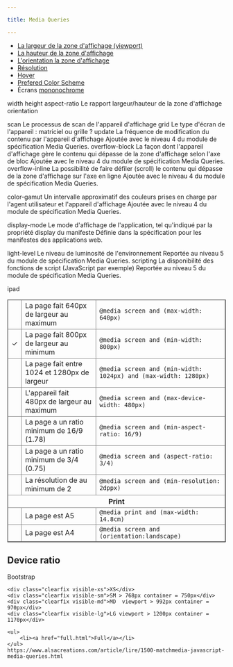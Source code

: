 ```yaml
---

title: Media Queries

---
```

    
<style>
table { border-collapse: collapse }
td { border:1px solid gray; }
	@media only screen and (device-width: 1024px) and (orientation : landscape)
   {
       .ipad:after {content: "ipad ?"  }
    }
	@media screen and (max-width: 640px) { .small:after { content: "\2713" } }
	@media screen and (min-width: 800px) { .medium:after { content: "\2713" } }
	@media screen and (min-width: 1024px) and (max-width: 1280px) { .wide:after { content: "\2713" } }
	@media screen and (max-device-width: 480px) { .maxdevice:after { content: "\2713" } }
	@media screen and (min-aspect-ratio: 16/9) { .aspect169:after { content: "\2713" } }
	@media screen and (min-aspect-ratio: 3/4) { .aspect34:after { content: "\2713" } }
	@media screen and (min-resolution: 2dppx) { .resolution2:after { content: "\2713" } }
	@media print and (max-width: 14.8cm) { .printA5:after { content: "\2713" } }
	@media print and (min-width: 19cm) { .printA4:after { content: "\2713" } }
</style>

- [La largeur de la zone d'affichage (viewport)](width) 
- [La hauteur de la zone d'affichage](height) 
- [L'orientation la zone d'affichage](orientation) 
- [Résolution](resolution) 
- [Hover](hover) 
- [Prefered Color Scheme](prefered-color-scheme) 
- Écrans [mononochrome](monochrome) 

width
height
aspect-ratio 	Le rapport largeur/hauteur de la zone d'affichage
orientation

scan 	Le processus de scan de l'appareil d'affichage
grid 	Le type d'écran de l'appareil : matriciel ou grille ?
update 	La fréquence de modification du contenu par l'appareil d'affichage 	Ajoutée avec le niveau 4 du module de spécification Media Queries.
overflow-block 	La façon dont l'appareil d'affichage gère le contenu qui dépasse de la zone d'affichage selon l'axe de bloc 	Ajoutée avec le niveau 4 du module de spécification Media Queries.
overflow-inline 	La possibilité de faire défiler (scroll) le contenu qui dépasse de la zone d'affichage sur l'axe en ligne 	Ajoutée avec le niveau 4 du module de spécification Media Queries.

color-gamut 	Un intervalle approximatif des couleurs prises en charge par l'agent utilisateur et l'appareil d'affichage 	Ajoutée avec le niveau 4 du module de spécification Media Queries.

display-mode 	Le mode d'affichage de l'application, tel qu'indiqué par la propriété display du manifeste 	Définie dans la spécification pour les manifestes des applications web.

light-level 	Le niveau de luminosité de l'environnement 	Reportée au niveau 5 du module de spécification Media Queries.
scripting 	La disponibilité des fonctions de script (JavaScript par exemple) 	Reportée au niveau 5 du module de spécification Media Queries.

<p id="viewport"></p>
<p>ipad <span class="ipad"></span></p>

<script>
window.addEventListener("resize", function() { document.getElementById('viewport').innerHTML = "Taille de la surface d'affichage " + window.innerWidth + "px de largeur sur " + window.innerHeight +"px de hauteur (ratio de " + (window.innerWidth/window.innerHeight).toFixed(2) + ")"; });

var ev = document.createEvent('Event');
ev.initEvent('resize', true, true);
window.dispatchEvent(ev);
</script>

<table border="1">
	<tr><td class="small"></td><td>La page fait 640px de largeur au maximum</td><td><code>@media screen and (max-width: 640px)</code></td></tr>
	<tr><td class="medium"></td><td>La page fait 800px de largeur au minimum</td><td><code>@media screen and (min-width: 800px)</code></td></tr>
	<tr><td class="wide"></td><td>La page fait entre 1024 et 1280px de largeur</td><td><code>@media screen and (min-width: 1024px) and (max-width: 1280px)</code></td></tr>
	<tr><td class="maxdevice"></td><td>L'appareil fait 480px de largeur au maximum</td><td><code>@media screen and (max-device-width: 480px)</code></td></tr>
	<tr><td class="aspect169"></td><td>La page a un ratio minimum de 16/9 (1.78)</td><td><code>@media screen and (min-aspect-ratio: 16/9)</code></td></tr>
	<tr><td class="aspect34"></td><td>La page a un ratio minimum de 3/4 (0.75)</td><td><code>@media screen and (aspect-ratio: 3/4)</code></td></tr>
	<tr><td class="resolution2"></td><td>La résolution de au minimum de 2</td><td><code>@media screen and (min-resolution: 2dppx)</code></td></tr>
	<tr><th colspan="3">Print</th></tr>
	<tr><td class="printA5"></td><td>La page est A5</td><td><code>@media print and (max-width: 14.8cm)</code></td></tr>
	<tr><td class="printA4"></td><td>La page est A4</td><td><code>@media screen and (orientation:landscape)</code></td></tr>
</table>

## Device ratio
<style>
@media screen and (device-aspect-ratio: 1) { .device1:after { content: "\2713" } }
@media screen and (device-aspect-ratio: 5/4) { .device54:after { content: "\2713" } }
@media screen and (device-aspect-ratio: 4/5) { .device45:after { content: "\2713" } }
@media screen and (device-aspect-ratio: 3/4) { .device34:after { content: "\2713" } }
@media screen and (device-aspect-ratio: 4/3) { .device43:after { content: "\2713" } }
@media screen and (device-aspect-ratio: 2/3) { .device23:after { content: "\2713" } }
@media screen and (device-aspect-ratio: 3/2) { .device32:after { content: "\2713" } }
@media screen and (device-aspect-ratio: 16/10) { .device1610:after { content: "\2713" } }
@media screen and (device-aspect-ratio: 10/16) { .device1016:after { content: "\2713" } }
@media screen and (device-aspect-ratio: 16/9) { .device169:after { content: "\2713" } }
@media screen and (device-aspect-ratio: 9/16) { .device916:after { content: "\2713" } }
@media screen and (device-aspect-ratio: 40/71) { .device4071:after { content: "\2713" } } /* iPhone 5 */
</style>


Bootstrap

	<div class="clearfix visible-xs">XS</div>
	<div class="clearfix visible-sm">SM > 768px container = 750px</div>
	<div class="clearfix visible-md">MD  viewport > 992px container = 970px</div>
	<div class="clearfix visible-lg">LG viewport > 1200px container = 1170px</div>

	<ul>
		<li><a href="full.html">Full</a></li>
	</ul>
	https://www.alsacreations.com/article/lire/1500-matchmedia-javascript-media-queries.html
<script>
var mql = window.matchMedia('(max-width: 600px)');

console.log(mql.media);
</script>

</body>
</html>
